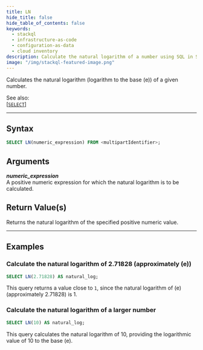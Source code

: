 ```yaml
---
title: LN
hide_title: false
hide_table_of_contents: false
keywords:
  - stackql
  - infrastructure-as-code
  - configuration-as-data
  - cloud inventory
description: Calculate the natural logarithm of a number using SQL in StackQL.
image: "/img/stackql-featured-image.png"
---
```

Calculates the natural logarithm (logarithm to the base \(e\)) of a given number.

See also:  
[[`SELECT`]](/docs/language-spec/select) 

* * * 

## Syntax

```sql
SELECT LN(numeric_expression) FROM <multipartIdentifier>;
```

## Arguments

__*numeric_expression*__  
A positive numeric expression for which the natural logarithm is to be calculated.

## Return Value(s)
Returns the natural logarithm of the specified positive numeric value.

* * *

## Examples

### Calculate the natural logarithm of 2.71828 (approximately \(e\))

```sql
SELECT LN(2.71828) AS natural_log;
```

This query returns a value close to `1`, since the natural logarithm of \(e\) (approximately 2.71828) is 1.

### Calculate the natural logarithm of a larger number

```sql
SELECT LN(10) AS natural_log;
```

This query calculates the natural logarithm of 10, providing the logarithmic value of 10 to the base \(e\).